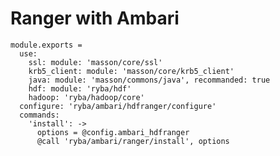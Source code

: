 
# Ranger with Ambari

    module.exports =
      use:
        ssl: module: 'masson/core/ssl'
        krb5_client: module: 'masson/core/krb5_client'
        java: module: 'masson/commons/java', recommanded: true
        hdf: module: 'ryba/hdf'
        hadoop: 'ryba/hadoop/core'
      configure: 'ryba/ambari/hdfranger/configure'
      commands:
        'install': ->
          options = @config.ambari_hdfranger
          @call 'ryba/ambari/ranger/install', options

[Ambari-server]: http://ambari.apache.org
